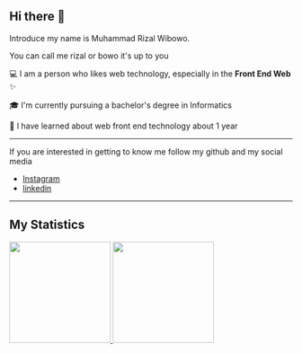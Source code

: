## Hi there 👋

Introduce my name is Muhammad Rizal Wibowo.

You can call me rizal or bowo it's up to you

💻 I am a person who likes web technology, especially in the **Front End Web** ✨

🎓 I'm currently pursuing a bachelor's degree in Informatics

📌 I have learned about web front end technology about 1 year 

<!-- 😄 I have been learning about web front end technology for about 1 year and my skills are growing fast -->

---
If you are interested in getting to know me follow my github and my social media
- [Instagram](https://www.instagram.com/rizalwibowoo/)
- [linkedin](https://www.linkedin.com/in/m-rizal-wibowo/)

---

## My Statistics

<p align="left">
<a href="https://github.com/gilangadhan">
  <img height="180em" src="https://github-readme-stats-eight-theta.vercel.app/api?username=rzlwbo1&show_icons=true&theme=algolia&include_all_commits=true&count_private=true"/>
  <img height="180em" src="https://github-readme-stats-eight-theta.vercel.app/api/top-langs/?username=rzlwbo1&layout=compact&langs_count=8&theme=algolia"/>
</a>
</p>

<!--
**rzlwbo1/rzlwbo1** is a ✨ _special_ ✨ repository because its `README.md` (this file) appears on your GitHub profile.

Here are some ideas to get you started:

- 🔭 I’m currently working on ...
- 🌱 I’m currently learning ...
- 👯 I’m looking to collaborate on ...
- 🤔 I’m looking for help with ...
- 💬 Ask me about ...
- 📫 How to reach me: ...
- 😄 Pronouns: ...
- ⚡ Fun fact: ...
-->
